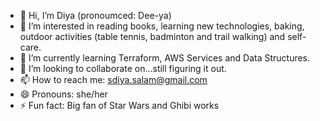- 👋 Hi, I’m Diya (pronoumced: Dee-ya) 
- 👀 I’m interested in reading books, learning new technologies, baking, outdoor activities (table tennis, badminton and trail walking) and self-care. 
- 🌱 I’m currently learning Terraform, AWS Services and Data Structures. 
- 💞️ I’m looking to collaborate on...still figuring it out. 
- 📫 How to reach me: sdiya.salam@gmail.com    
- 😄 Pronouns: she/her
- ⚡ Fun fact: Big fan of Star Wars and Ghibi works

<!---
diya-hash/diya-hash is a ✨ special ✨ repository because its `README.md` (this file) appears on your GitHub profile.
You can click the Preview link to take a look at your changes.
--->
